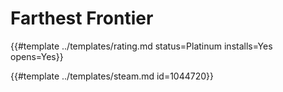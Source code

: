 # Farthest Frontier
<!-- script:Aliases [] -->

{{#template ../templates/rating.md status=Platinum installs=Yes opens=Yes}}

{{#template ../templates/steam.md id=1044720}}